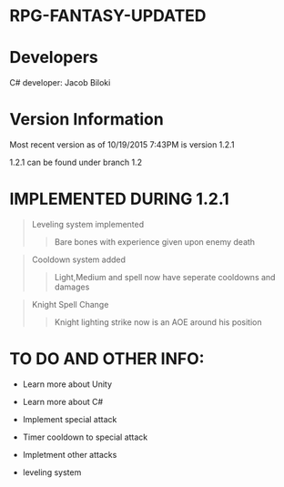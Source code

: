 # RPG-FANTASY-UPDATED

# Developers

C# developer: Jacob Biloki

# Version Information

Most recent version as of 10/19/2015 7:43PM is version 1.2.1

1.2.1 can be found under branch 1.2

# IMPLEMENTED DURING 1.2.1

>Leveling system implemented
>>Bare bones with experience given upon enemy death

>Cooldown system added
>>Light,Medium and spell now have seperate cooldowns and damages

>Knight Spell Change
>>Knight lighting strike now is an AOE around his position


# TO DO AND OTHER INFO:

* Learn more about Unity

* Learn more about C#

* Implement special attack

* Timer cooldown to special attack

* Impletment other attacks

* leveling system

